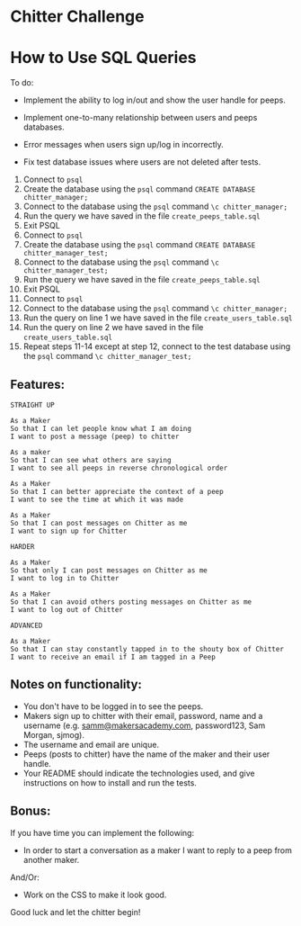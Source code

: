 Chitter Challenge
=================

# How to Use SQL Queries
To do:

- Implement the ability to log in/out and show the user handle for peeps.

- Implement one-to-many relationship between users and peeps databases.

- Error messages when users sign up/log in incorrectly.

- Fix test database issues where users are not deleted after tests.


1. Connect to ```psql```
2. Create the database using the ```psql``` command ```CREATE DATABASE chitter_manager;```
3. Connect to the database using the ```psql``` command ```\c chitter_manager;```
4. Run the query we have saved in the file ```create_peeps_table.sql```
5. Exit PSQL
6. Connect to ```psql```
7. Create the database using the ```psql``` command ```CREATE DATABASE chitter_manager_test;```
8. Connect to the database using the ```psql``` command ```\c chitter_manager_test;```
9. Run the query we have saved in the file ```create_peeps_table.sql```
10. Exit PSQL
11. Connect to ```psql```
12. Connect to the database using the ```psql``` command ```\c chitter_manager;```
13. Run the query on line 1 we have saved in the file ```create_users_table.sql```
14. Run the query on line 2 we have saved in the file ```create_users_table.sql```
15. Repeat steps 11-14 except at step 12, connect to the test database using the ```psql``` command ```\c chitter_manager_test;```


Features:
-------

```
STRAIGHT UP

As a Maker
So that I can let people know what I am doing  
I want to post a message (peep) to chitter

As a maker
So that I can see what others are saying  
I want to see all peeps in reverse chronological order

As a Maker
So that I can better appreciate the context of a peep
I want to see the time at which it was made

As a Maker
So that I can post messages on Chitter as me
I want to sign up for Chitter

HARDER

As a Maker
So that only I can post messages on Chitter as me
I want to log in to Chitter

As a Maker
So that I can avoid others posting messages on Chitter as me
I want to log out of Chitter

ADVANCED

As a Maker
So that I can stay constantly tapped in to the shouty box of Chitter
I want to receive an email if I am tagged in a Peep
```



Notes on functionality:
------

* You don't have to be logged in to see the peeps.
* Makers sign up to chitter with their email, password, name and a username (e.g. samm@makersacademy.com, password123, Sam Morgan, sjmog).
* The username and email are unique.
* Peeps (posts to chitter) have the name of the maker and their user handle.
* Your README should indicate the technologies used, and give instructions on how to install and run the tests.

Bonus:
-----

If you have time you can implement the following:

* In order to start a conversation as a maker I want to reply to a peep from another maker.

And/Or:

* Work on the CSS to make it look good.

Good luck and let the chitter begin!

